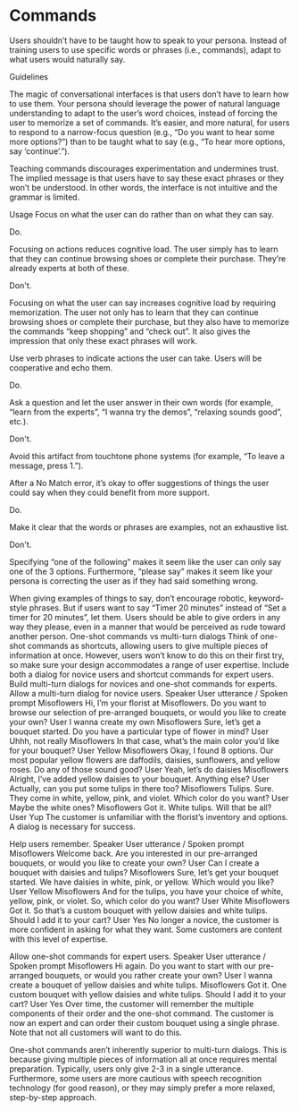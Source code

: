 # Commands

Users shouldn’t have to be taught how to speak to your persona. Instead of
training users to use specific words or phrases (i.e., commands), adapt to what
users would naturally say.

Guidelines

The magic of conversational interfaces is that users don’t have to learn how to
use them. Your persona should leverage the power of natural language
understanding to adapt to the user’s word choices, instead of forcing the user
to memorize a set of commands. It’s easier, and more natural, for users to
respond to a narrow-focus question (e.g., “Do you want to hear some more
options?”) than to be taught what to say (e.g., “To hear more options, say
‘continue’.”).

Teaching commands discourages experimentation and undermines trust. The implied message is that users have to say these exact phrases or they won’t be understood. In other words, the interface is not intuitive and the grammar is limited.

Usage
Focus on what the user can do rather than on what they can say.

Do.

Focusing on actions reduces cognitive load. The user simply has to learn that they can continue browsing shoes or complete their purchase. They’re already experts at both of these.


Don't.

Focusing on what the user can say increases cognitive load by requiring memorization. The user not only has to learn that they can continue browsing shoes or complete their purchase, but they also have to memorize the commands “keep shopping” and “check out”. It also gives the impression that only these exact phrases will work.

Use verb phrases to indicate actions the user can take. Users will be cooperative and echo them.

Do.

Ask a question and let the user answer in their own words (for example, “learn from the experts”, “I wanna try the demos”, “relaxing sounds good”, etc.).


Don't.

Avoid this artifact from touchtone phone systems (for example, “To leave a message, press 1.”).

After a No Match error, it’s okay to offer suggestions of things the user could say when they could benefit from more support.

Do.

Make it clear that the words or phrases are examples, not an exhaustive list.


Don't.

Specifying “one of the following” makes it seem like the user can only say one of the 3 options. Furthermore, “please say” makes it seem like your persona is correcting the user as if they had said something wrong.

When giving examples of things to say, don’t encourage robotic, keyword-style phrases. But if users want to say “Timer 20 minutes” instead of “Set a timer for 20 minutes”, let them. Users should be able to give orders in any way they please, even in a manner that would be perceived as rude toward another person.
One-shot commands vs multi-turn dialogs
Think of one-shot commands as shortcuts, allowing users to give multiple pieces of information at once. However, users won’t know to do this on their first try, so make sure your design accommodates a range of user expertise. Include both a dialog for novice users and shortcut commands for expert users.
Build multi-turn dialogs for novices and one-shot commands for experts.
Allow a multi-turn dialog for novice users.
Speaker	User utterance / Spoken prompt
Misoflowers	Hi, I’m your florist at Misoflowers. Do you want to browse our selection of pre-arranged bouquets, or would you like to create your own?
User	I wanna create my own
Misoflowers	Sure, let’s get a bouquet started. Do you have a particular type of flower in mind?
User	Uhhh, not really
Misoflowers	In that case, what’s the main color you’d like for your bouquet?
User	Yellow
Misoflowers	Okay, I found 8 options. Our most popular yellow flowers are daffodils, daisies, sunflowers, and yellow roses. Do any of those sound good?
User	Yeah, let’s do daisies
Misoflowers	Alright, I’ve added yellow daisies to your bouquet. Anything else?
User	Actually, can you put some tulips in there too?
Misoflowers	Tulips. Sure. They come in white, yellow, pink, and violet. Which color do you want?
User	Maybe the white ones?
Misoflowers	Got it. White tulips. Will that be all?
User	Yup
The customer is unfamiliar with the florist’s inventory and options. A dialog is necessary for success.

Help users remember.
Speaker	User utterance / Spoken prompt
Misoflowers	Welcome back. Are you interested in our pre-arranged bouquets, or would you like to create your own?
User	Can I create a bouquet with daisies and tulips?
Misoflowers	Sure, let’s get your bouquet started. We have daisies in white, pink, or yellow. Which would you like?
User	Yellow
Misoflowers	And for the tulips, you have your choice of white, yellow, pink, or violet. So, which color do you want?
User	White
Misoflowers	Got it. So that’s a custom bouquet with yellow daisies and white tulips. Should I add it to your cart?
User	Yes
No longer a novice, the customer is more confident in asking for what they want. Some customers are content with this level of expertise.

Allow one-shot commands for expert users.
Speaker	User utterance / Spoken prompt
Misoflowers	Hi again. Do you want to start with our pre-arranged bouquets, or would you rather create your own?
User	I wanna create a bouquet of yellow daisies and white tulips.
Misoflowers	Got it. One custom bouquet with yellow daisies and white tulips. Should I add it to your cart?
User	Yes
Over time, the customer will remember the multiple components of their order and the one-shot command. The customer is now an expert and can order their custom bouquet using a single phrase. Note that not all customers will want to do this.

One-shot commands aren’t inherently superior to multi-turn dialogs. This is because giving multiple pieces of information all at once requires mental preparation. Typically, users only give 2-3 in a single utterance. Furthermore, some users are more cautious with speech recognition technology (for good reason), or they may simply prefer a more relaxed, step-by-step approach.
